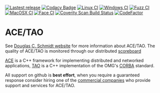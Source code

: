 [![Lastest release](https://img.shields.io/github/release/docgroup/ace_tao.svg)](https://github.com/DOCGroup/ACE_TAO/releases/latest)
[![Codacy Badge](https://app.codacy.com/project/badge/Grade/4089b696ab6c47ed933ca8d6a6cc6d9b)](https://www.codacy.com/gh/DOCGroup/ACE_TAO/dashboard?utm_source=github.com&amp;utm_medium=referral&amp;utm_content=DOCGroup/ACE_TAO&amp;utm_campaign=Badge_Grade)
[![Linux CI](https://github.com/DOCGroup/ACE_TAO/actions/workflows/linux.yml/badge.svg)](https://github.com/DOCGroup/ACE_TAO/actions?query=workflow%3Alinux)
[![Windows CI](https://github.com/DOCGroup/ACE_TAO/actions/workflows/windows.yml/badge.svg)](https://github.com/DOCGroup/ACE_TAO/actions?query=workflow%3Awindows)
[![Fuzz CI](https://github.com/DOCGroup/ACE_TAO/actions/workflows/fuzz.yml/badge.svg)](https://github.com/DOCGroup/ACE_TAO/actions?query=workflow%3Afuzz)
[![MacOSX CI](https://github.com/DOCGroup/ACE_TAO/actions/workflows/macosx.yml/badge.svg)](https://github.com/DOCGroup/ACE_TAO/actions?query=workflow%3Amacosx)
[![Face CI](https://github.com/DOCGroup/ACE_TAO/actions/workflows/face.yml/badge.svg)](https://github.com/DOCGroup/ACE_TAO/actions?query=workflow%3Aface)
[![Coverity Scan Build Status](https://scan.coverity.com/projects/1/badge.svg)](https://scan.coverity.com/projects/1)
[![CodeFactor](https://www.codefactor.io/repository/github/docgroup/ace_tao/badge)](https://www.codefactor.io/repository/github/docgroup/ace_tao)

# ACE/TAO #

See [Douglas C. Schmidt website](https://www.cs.wm.edu/~dcschmidt/)  for more information about ACE/TAO. The quality of ACE/TAO is monitored through our distributed [scoreboard](https://www.dre.vanderbilt.edu/scoreboard/)

[ACE](https://www.cs.wm.edu/~dcschmidt/ACE.html) is a C++ framework for implementing distributed and
networked applications, [TAO](https://www.cs.wm.edu/~dcschmidt/TAO.html) is a C++
implementation of the OMG's [CORBA](https://www.omg.org/spec/CORBA/) standard.

All support on github is **best effort**, when you require a guaranteed response consider hiring one of the [commercial companies](https://github.com/DOCGroup/ACE_TAO/wiki/ACE-and-TAO-Commercial-support) who provide support and services for ACE/TAO.
